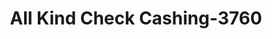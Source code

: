 ---
f_zip-code: 44055
f_state-code: OH
title: All Kind Check Cashing-3760
f_phone: 440-233-8969
f_city-only: Lorain
f_address: 122 Sheffield Centre Lorain
f_location-unique-id: '3760'
slug: all-kind-check-cashing-3760
updated-on: '2024-05-30T13:46:58.046Z'
created-on: '2024-05-30T13:36:59.803Z'
published-on: '2024-05-30T13:54:32.469Z'
f_city-state: cms/city/lorain-oh.md
f_company: cms/company/all-kind-check-cashing.md
f_state: cms/state/ohio.md
layout: '[payday-loan].html'
tags: payday-loan
---